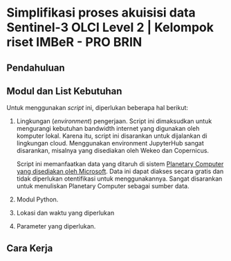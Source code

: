 # Simplifikasi proses akuisisi data Sentinel-3 OLCI Level 2 | Kelompok riset IMBeR - PRO BRIN

## Pendahuluan
## Modul dan List Kebutuhan
Untuk menggunakan _script_ ini, diperlukan beberapa hal berikut:

1. Lingkungan (_environment_) pengerjaan.
   Script ini dimaksudkan untuk mengurangi kebutuhan bandwidth internet yang digunakan oleh komputer lokal. Karena itu, script ini disarankan untuk dijalankan di lingkungan cloud. Menggunakan environment JupyterHub sangat disarankan, misalnya yang disediakan oleh Wekeo dan Copernicus.

   Script ini memanfaatkan data yang ditaruh di sistem [Planetary Computer yang disediakan oleh Microsoft](https://planetarycomputer.microsoft.com/). Data ini dapat diakses secara gratis dan tidak diperlukan otentifikasi untuk menggunakannya. Sangat disarankan untuk menuliskan Planetary Computer sebagai sumber data.
3. Modul Python.
4. Lokasi dan waktu yang diperlukan
5. Parameter yang diperlukan.

## Cara Kerja
